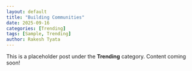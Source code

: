 ```yaml
---
layout: default
title: "Building Communities"
date: 2025-09-16
categories: [Trending]
tags: [Sample, Trending]
author: Rakesh Tyata
---
```


This is a placeholder post under the **Trending** category. Content coming soon!
